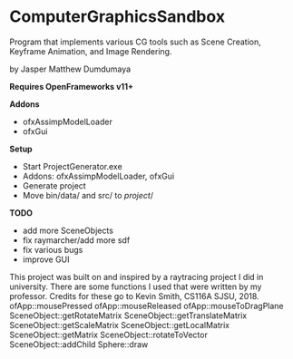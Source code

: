 # ComputerGraphicsSandbox
Program that implements various CG tools such as Scene Creation, Keyframe Animation, and Image Rendering.

by Jasper Matthew Dumdumaya

**Requires OpenFrameworks v11+**

**Addons**
- ofxAssimpModelLoader
- ofxGui

**Setup**

- Start ProjectGenerator.exe
- Addons: ofxAssimpModelLoader, ofxGui
- Generate project
- Move bin/data/ and src/ to *project*/

**TODO**
- add more SceneObjects
- fix raymarcher/add more sdf
- fix various bugs
- improve GUI

This project was built on and inspired by a 
raytracing project I did in university.
There are some functions I used that were
written by my professor. Credits for these
go to Kevin Smith, CS116A SJSU, 2018.
ofApp::mousePressed
ofApp::mouseReleased
ofApp::mouseToDragPlane
SceneObject::getRotateMatrix
SceneObject::getTranslateMatrix
SceneObject::getScaleMatrix
SceneObject::getLocalMatrix
SceneObject::getMatrix
SceneObject::rotateToVector
SceneObject::addChild
Sphere::draw